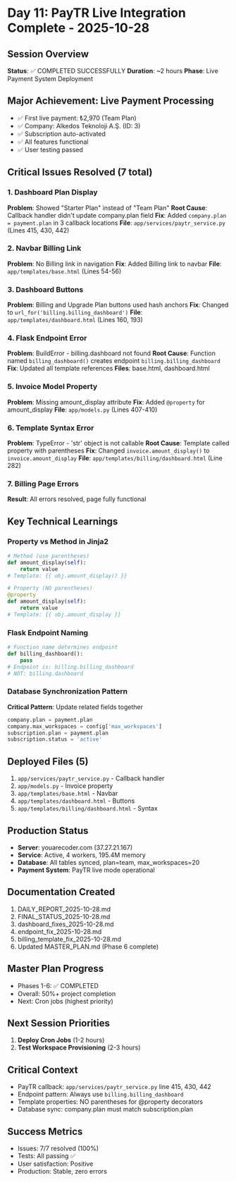 # Day 11: PayTR Live Integration Complete - 2025-10-28

## Session Overview
**Status**: ✅ COMPLETED SUCCESSFULLY
**Duration**: ~2 hours
**Phase**: Live Payment System Deployment

## Major Achievement: Live Payment Processing
- ✅ First live payment: ₺2,970 (Team Plan)
- ✅ Company: Alkedos Teknoloji A.Ş. (ID: 3)
- ✅ Subscription auto-activated
- ✅ All features functional
- ✅ User testing passed

## Critical Issues Resolved (7 total)

### 1. Dashboard Plan Display
**Problem**: Showed "Starter Plan" instead of "Team Plan"
**Root Cause**: Callback handler didn't update company.plan field
**Fix**: Added `company.plan = payment.plan` in 3 callback locations
**File**: `app/services/paytr_service.py` (Lines 415, 430, 442)

### 2. Navbar Billing Link
**Problem**: No Billing link in navigation
**Fix**: Added Billing link to navbar
**File**: `app/templates/base.html` (Lines 54-56)

### 3. Dashboard Buttons
**Problem**: Billing and Upgrade Plan buttons used hash anchors
**Fix**: Changed to `url_for('billing.billing_dashboard')`
**File**: `app/templates/dashboard.html` (Lines 160, 193)

### 4. Flask Endpoint Error
**Problem**: BuildError - billing.dashboard not found
**Root Cause**: Function named `billing_dashboard()` creates endpoint `billing.billing_dashboard`
**Fix**: Updated all template references
**Files**: base.html, dashboard.html

### 5. Invoice Model Property
**Problem**: Missing amount_display attribute
**Fix**: Added `@property` for amount_display
**File**: `app/models.py` (Lines 407-410)

### 6. Template Syntax Error
**Problem**: TypeError - 'str' object is not callable
**Root Cause**: Template called property with parentheses
**Fix**: Changed `invoice.amount_display()` to `invoice.amount_display`
**File**: `app/templates/billing/dashboard.html` (Line 282)

### 7. Billing Page Errors
**Result**: All errors resolved, page fully functional

## Key Technical Learnings

### Property vs Method in Jinja2
```python
# Method (use parentheses)
def amount_display(self):
    return value
# Template: {{ obj.amount_display() }}

# Property (NO parentheses)
@property
def amount_display(self):
    return value
# Template: {{ obj.amount_display }}
```

### Flask Endpoint Naming
```python
# Function name determines endpoint
def billing_dashboard():
    pass
# Endpoint is: billing.billing_dashboard
# NOT: billing.dashboard
```

### Database Synchronization Pattern
**Critical Pattern**: Update related fields together
```python
company.plan = payment.plan
company.max_workspaces = config['max_workspaces']
subscription.plan = payment.plan
subscription.status = 'active'
```

## Deployed Files (5)
1. `app/services/paytr_service.py` - Callback handler
2. `app/models.py` - Invoice property
3. `app/templates/base.html` - Navbar
4. `app/templates/dashboard.html` - Buttons
5. `app/templates/billing/dashboard.html` - Syntax

## Production Status
- **Server**: youarecoder.com (37.27.21.167)
- **Service**: Active, 4 workers, 195.4M memory
- **Database**: All tables synced, plan=team, max_workspaces=20
- **Payment System**: PayTR live mode operational

## Documentation Created
1. DAILY_REPORT_2025-10-28.md
2. FINAL_STATUS_2025-10-28.md
3. dashboard_fixes_2025-10-28.md
4. endpoint_fix_2025-10-28.md
5. billing_template_fix_2025-10-28.md
6. Updated MASTER_PLAN.md (Phase 6 complete)

## Master Plan Progress
- Phases 1-6: ✅ COMPLETED
- Overall: 50%+ project completion
- Next: Cron jobs (highest priority)

## Next Session Priorities
1. **Deploy Cron Jobs** (1-2 hours)
2. **Test Workspace Provisioning** (2-3 hours)

## Critical Context
- PayTR callback: `app/services/paytr_service.py` line 415, 430, 442
- Endpoint pattern: Always use `billing.billing_dashboard`
- Template properties: NO parentheses for @property decorators
- Database sync: company.plan must match subscription.plan

## Success Metrics
- Issues: 7/7 resolved (100%)
- Tests: All passing ✅
- User satisfaction: Positive
- Production: Stable, zero errors
